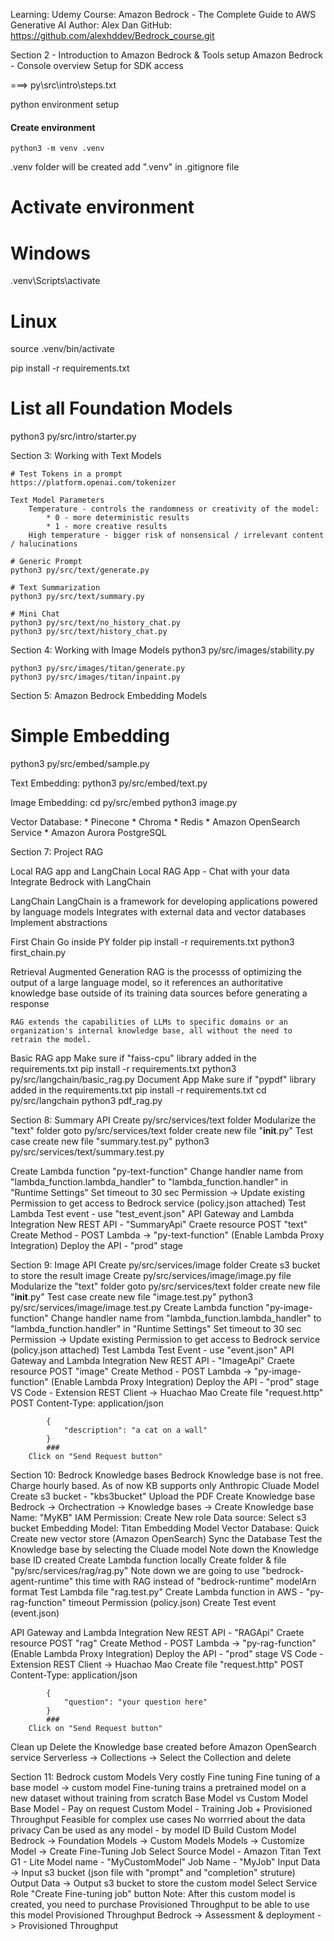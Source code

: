 Learning: Udemy
Course: Amazon Bedrock - The Complete Guide to AWS Generative AI
Author: Alex Dan
GitHub: https://github.com/alexhddev/Bedrock_course.git


Section 2 - Introduction to Amazon Bedrock & Tools setup
	Amazon Bedrock - Console overview
	Setup for SDK access

===> py\src\intro\steps.txt

python environment setup

#### Create environment
```
python3 -m venv .venv
```
.venv folder will be created
add ".venv" in .gitignore file

# Activate environment
# Windows
.venv\Scripts\activate

# Linux
source .venv/bin/activate

pip install -r requirements.txt

# List all Foundation Models
python3 py/src/intro/starter.py

Section 3: Working with Text Models

	# Test Tokens in a prompt
	https://platform.openai.com/tokenizer

	Text Model Parameters
		Temperature - controls the randomness or creativity of the model:
			* 0 - more deterministic results
			* 1 - more creative results
		High temperature - bigger risk of nonsensical / irrelevant content / halucinations
		
	# Generic Prompt
	python3 py/src/text/generate.py

	# Text Summarization
	python3 py/src/text/summary.py
	
	# Mini Chat
	python3 py/src/text/no_history_chat.py
	python3 py/src/text/history_chat.py


Section 4: Working with Image Models
	python3 py/src/images/stability.py

	python3 py/src/images/titan/generate.py
	python3 py/src/images/titan/inpaint.py

Section 5: Amazon Bedrock Embedding Models

# Simple Embedding 
python3 py/src/embed/sample.py

Text Embedding:
python3 py/src/embed/text.py

Image Embedding:
cd py/src/embed
python3 image.py

Vector Database:
	* Pinecone
	* Chroma
	* Redis
	* Amazon OpenSearch Service
	* Amazon Aurora PostgreSQL


Section 7: Project RAG

Local RAG app and LangChain
	Local RAG App - Chat with your data
	Integrate Bedrock with LangChain

LangChain
	LangChain is a framework for developing applications powered by language models
	Integrates with external data and vector databases
	Implement abstractions 

First Chain
	Go inside PY folder
		pip install -r requirements.txt
		python3 first_chain.py

Retrieval Augmented Generation
	RAG is the processs of optimizing the output of a large language model, so it references an authoritative knowledge base outside of its training data sources before generating a response

	RAG extends the capabilities of LLMs to specific domains or an organization's internal knowledge base, all without the need to retrain the model.
Basic RAG app
    Make sure if "faiss-cpu" library added in the requirements.txt
	pip install -r requirements.txt
	python3 py/src/langchain/basic_rag.py
Document App
	Make sure if "pypdf" library added in the requirements.txt
	pip install -r requirements.txt
	cd py/src/langchain
	python3 pdf_rag.py

Section 8: Summary API
<Diagram>
Create py/src/services/text folder
<Structure of POST request>
Modularize the "text" folder
	goto py/src/services/text folder
	create new file "__init__.py"
Test case
	create new file "summary.test.py"
	python3 py/src/services/text/summary.test.py

Create Lambda function "py-text-function"
	Change handler name from "lambda_function.lambda_handler" to "lambda_function.handler" in "Runtime Settings"
	Set timeout to 30 sec
	Permission -> Update existing Permission to get access to Bedrock service (policy.json attached)
Test Lambda
	Test event - use "test_event.json"
API Gateway and Lambda Integration
	New REST API - "SummaryApi"
		Craete resource POST "text"
		Create Method - POST 
		Lambda -> "py-text-function" (Enable Lambda Proxy Integration)
		Deploy the API - "prod" stage

Section 9: Image API
<Diagram>
Create py/src/services/image folder
Create s3 bucket to store the result image
Create py/src/services/image/image.py file
Modularize the "text" folder
	goto py/src/services/text folder
	create new file "__init__.py"
Test case
	create new file "image.test.py"
	python3 py/src/services/image/image.test.py
Create Lambda function "py-image-function"
	Change handler name from "lambda_function.lambda_handler" to "lambda_function.handler" in "Runtime Settings"
	Set timeout to 30 sec
	Permission -> Update existing Permission to get access to Bedrock service (policy.json attached)
Test Lambda
	Test Event - use "event.json"
API Gateway and Lambda Integration
	New REST API  -  "ImageApi"
		Craete resource POST "image"
		Create Method - POST 
		Lambda -> "py-image-function" (Enable Lambda Proxy Integration)
		Deploy the API - "prod" stage
VS Code - Extension
	REST Client -> Huachao Mao
		Create file "request.http"
			POST <API Gateway URL>
			Content-Type: application/json

			{
				"description": "a cat on a wall"
			}
			###
		Click on "Send Request button"

Section 10: Bedrock Knowledge bases
Bedrock Knowledge base is not free. Charge hourly based.
As of now KB supports only Anthropic Cluade Model
Create s3 bucket - "kbs3bucket"
	Upload the PDF 
Create Knowledge base
	Bedrock -> Orchectration -> Knowledge bases -> Create Knowledge base
				Name: "MyKB"
				IAM Permission: Create New role
				Data source: Select s3 bucket
				Embedding Model: Titan Embedding Model
				Vector Database: Quick Create new vector store (Amazon OpenSearch)
	Sync the Database
	Test the Knowledge base by selecting the Cluade model
	Note down the Knowledge base ID created
Create Lambda function locally
	Create folder & file "py/src/services/rag/rag.py"
	Note down 
		we are going to use "bedrock-agent-runtime" this time with RAG instead of "bedrock-runtime"
		modelArn format
	Test Lambda file "rag.test.py"
Create Lambda function in AWS - "py-rag-function"
	timeout
	Permission (policy.json)
	Create Test event (event.json)

API Gateway and Lambda Integration
	New REST API  -  "RAGApi"
		Craete resource POST "rag"
		Create Method - POST 
		Lambda -> "py-rag-function" (Enable Lambda Proxy Integration)
		Deploy the API - "prod" stage
VS Code - Extension
	REST Client -> Huachao Mao
		Create file "request.http"
			POST <API Gateway URL>
			Content-Type: application/json

			{
				"question": "your question here"
			}
			###
		Click on "Send Request button"
Clean up 
	Delete the Knowledge base created before
	Amazon OpenSearch service
		Serverless -> Collections -> Select the Collection and delete
			
Section 11: Bedrock custom Models
Very costly
Fine tuning
	Fine tuning of a base model -> custom model
	Fine-tuning trains a pretrained model on a new dataset without training from scratch
	<Diagram>
	<Example>
	Base Model vs Custom Model
		Base Model - Pay on request
		Custom Model - Training Job + Provisioned Throughput
			Feasible for complex use cases
			No worrried about the data privacy
			Can be used as any model - by model ID
	Build Custom Model
		Bedrock -> Foundation Models -> Custom Models
			Models -> Customize Model -> Create Fine-Tuning Job
				Select Source Model - Amazon Titan Text G1 - Lite 
				Model name - "MyCustomModel"
				Job Name - "MyJob"
				Input Data -> Input s3 bucket (json file with "prompt" and "completion" struture)
				Output Data -> Output s3 bucket to store the custom model
				Select Service Role
				"Create Fine-tuning job" button
				Note: After this custom model is created, you need to purchase Provisioned Throughput to be able to use this model
	Provisioned Throughput
		Bedrock -> Assessment & deployment -> Provisioned Throughput



